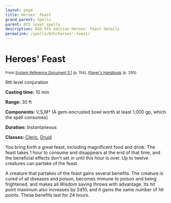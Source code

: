 ```yaml
---
layout: page
title: Heroes' Feast
grand_parent: Spells
parent: 6th level spells 
description: D&D 5th edition Heroes' Feast details
permalink: /spells/6th/heroes'-feast/
---
```


# Heroes' Feast

<small>From <a target="_blank" href="https://media.wizards.com/2016/downloads/DND/SRD-OGL_V5.1.pdf">System Reference Document 5.1</a> (p. 154), <a target="_blank" href="https://dnd.wizards.com/products/tabletop-games/rpg-products/rpg_playershandbook">Player's Handbook</a> (p. 250)</small>


6th level conjuration

**Casting time:** 10 min

**Range:** 30 ft

**Components:** V,S,M† (A gem-encrusted bowl worth at least 1,000 gp, which the spell consumes)

**Duration:** Instantaneous

**Classes:** [Cleric](/classes/cleric/), [Druid](/classes/druid/)

You bring forth a great feast, including magnificent food and drink. The feast takes 1 hour to consume and disappears at the end of that time, and the beneficial effects don't set in until this hour is over. Up to twelve creatures can partake of the feast.

   A creature that partakes of the feast gains several benefits. The creature is cured of all diseases and poison, becomes immune to poison and being frightened, and makes all Wisdom saving throws with advantage. Its hit point maximum also increases by 2d10, and it gains the same number of hit points. These benefits last for 24 hours.